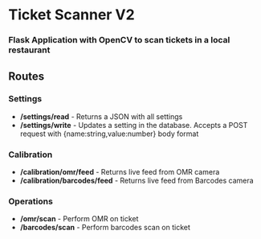 # Ticket Scanner V2

### Flask Application with OpenCV to scan tickets in a local restaurant

## Routes

### Settings

- **/settings/read** - Returns a JSON with all settings
- **/settings/write** - Updates a setting in the database. Accepts a POST request with {name:string,value:number} body format

### Calibration

- **/calibration/omr/feed** - Returns live feed from OMR camera
- **/calibration/barcodes/feed** - Returns live feed from Barcodes camera

### Operations

- **/omr/scan** - Perform OMR on ticket
- **/barcodes/scan** - Perform barcodes scan on ticket
